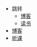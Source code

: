 * 跳转
    * [博客](http://www.guofei.site)
    * [读书](http://www.guofei.site/reading)
* [博客](http://www.guofei.site)
* [听课](http://www.guofei.site/course)
